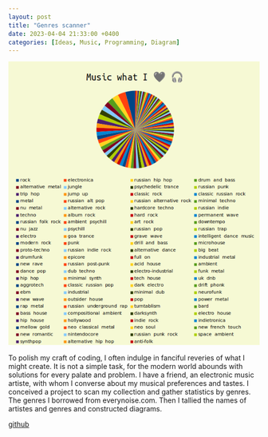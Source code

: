 ```yaml
---
layout: post
title: "Genres scanner"
date: 2023-04-04 21:33:00 +0400
categories: [Ideas, Music, Programming, Diagram]
---
```


![diagram](/docs/assets/genre_image_crop.png)

To polish my craft of coding, I often indulge in fanciful reveries of what I might create. It is not a simple task, for the modern world abounds with solutions for every palate and problem. I have a friend, an electronic music artiste, with whom I converse about my musical preferences and tastes. I conceived a project to scan my collection and gather statistics by genres. The genres I borrowed from everynoise.com. Then I tallied the names of artistes and genres and constructed diagrams.

[github](https://github.com/ta0ma0/genre_scan)

